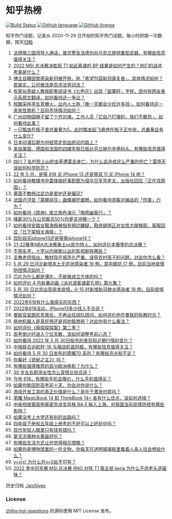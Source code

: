 # 知乎热榜
[![Build Status](https://github.com/ToWeLong/zhihu-hot-questions/workflows/CI/badge.svg)](https://github.com/ToWeLong/zhihu-hot-questions/actions)
[![GitHub language](https://img.shields.io/badge/language-golang-orange.svg)](https://golang.org/)
[![GitHub license](https://img.shields.io/github/license/ToWeLong/zhihu-hot-questions)](https://github.com/ToWeLong/zhihu-hot-questions/blob/main/LICENSE)

知乎热门话题，记录从 2020-11-29 日开始的知乎热门话题。每小时抓取一次数据，按天[归档](./archives)

<!-- BEGIN -->

1. [法德俄三国领导人通话，普京警告法德勿向乌克兰提供重型武器，有哪些信息值得关注？](https://www.zhihu.com/question/535109096)
1. [2022 MSI 总决赛决胜局 T1 如此离谱的 BP 结果是如何产生的？他们的战术考量是什么？](https://www.zhihu.com/question/535137501)
1. [博主自曝因曾感染新冠被开除，称「希望包容新冠康复者」，具体情况如何？若属实，公司做法是否违法劳动法？](https://www.zhihu.com/question/535159042)
1. [有家长质疑人教版配套阅读书《七色花》出现「罂粟籽」字样，但也有网友表示系原文翻译，如何看待这一争议？](https://www.zhihu.com/question/535198094)
1. [核酸采样亭生意爆火，业内人士称「晚一天都会少捡许多钱」，如何看待这一突发性商机？目前市场情况如何？](https://www.zhihu.com/question/535084055)
1. [广州动物园狮子留了个齐刘海，工作人员「它自己打理的，我们不敢剪」，如何看待此事？](https://www.zhihu.com/question/535135851)
1. [一只瓢虫在瓶子里总重量为5，此时瓢虫起飞悬停在瓶子正中央，总重量会有什么变化?](https://www.zhihu.com/question/534760883)
1. [日本动漫后期为何经常走到血统论的路上？](https://www.zhihu.com/question/25908231)
1. [来自美国、德国和法国的四艘军舰已抵达芬兰赫尔辛基码头，有哪些信息值得关注？](https://www.zhihu.com/question/535152418)
1. [四川 7 名村民上山挖虫草遭雷击身亡，为什么会造成这么严重的伤亡？雷雨天该如何科学防范？](https://www.zhihu.com/question/535153570)
1. [22 年 5 月，是等 618 买 iPhone 13 还是等双 11 买 iPhone 14 呢？](https://www.zhihu.com/question/533566560)
1. [如何看待教辅书中雷锋做好事配图为侵华日军背老太，出版社回应「正在找原因」？](https://www.zhihu.com/question/535203094)
1. [黄蓉不教杨过武功是爱护还是偏见?](https://www.zhihu.com/question/534234374)
1. [法国卢浮宫「蒙娜丽莎」画像被扔蛋糕，如何看待游客对展品的「伤害」行为？](https://www.zhihu.com/question/535245577)
1. [如何看待《原神》夜兰角色演示「晦雨幽客行」？](https://www.zhihu.com/question/535228922)
1. [降薪30%与公司裁员50%你更支持哪一个？](https://www.zhihu.com/question/534812183)
1. [如何看待安踏女鞋海报被指有擦边嫌疑，鞋底缝隙正对女性大腿根部，客服回应「已下架相关海报」？](https://www.zhihu.com/question/535128670)
1. [现阶段买iphone13还是等等iphone14？](https://www.zhihu.com/question/533718910)
1. [21-22赛季NBA总决赛勇士vs凯尔特人，如何评价本赛季的总决赛？](https://www.zhihu.com/question/535226470)
1. [不带名字，十字以内就能认出的影视剧有哪些？](https://www.zhihu.com/question/534598604)
1. [支教老师指出，教材存在城市化严重、误导农村孩子的问题，对此你怎么看？](https://www.zhihu.com/question/535200623)
1. [5 月 29 日河北新增本土无症状感染者 19 例，其中廊坊 17 例，目前当地疫情防控情况如何？](https://www.zhihu.com/question/535196996)
1. [芯片为什么都是薄片，不能做成立方体的吗？](https://www.zhihu.com/question/528627857)
1. [如何评价 4 月新番动画《派对浪客诸葛孔明》第九集？](https://www.zhihu.com/question/534818065)
1. [5 月 30 日北京出现突发疫情，0-15 时新增新冠肺炎感染者 18 例，目前疫情情况如何？](https://www.zhihu.com/question/535268656)
1. [2022年618有什么值得买的东西？](https://www.zhihu.com/question/534121660)
1. [2022年618活动，iPhone13多少钱入手合适？](https://www.zhihu.com/question/533141548)
1. [曼联官宣朗尼克离任，不再出任球队顾问，如何评价他在曼联的执教时光？](https://www.zhihu.com/question/535157813)
1. [拖地机器人是真好用还是鸡肋智商税？对此你有什么看法？](https://www.zhihu.com/question/535117989)
1. [如何评价《萌探探探案》第二季？](https://www.zhihu.com/question/534857095)
1. [高考倒计时进入个位天数，该如何调整考前心态？](https://www.zhihu.com/question/534851502)
1. [如何看待 2022 年 5 月 30日股市的表现和近期行情的变化？](https://www.zhihu.com/question/535203577)
1. [中俄联合巡航歼-16 与俄战机首同框，有哪些信息值得关注？](https://www.zhihu.com/question/535115299)
1. [如何看待 5 月 30 日发布的荣耀70 系列？有哪些亮点和不足？](https://www.zhihu.com/question/535228447)
1. [你看好《诡秘之主2》吗？](https://www.zhihu.com/question/528161576)
1. [有哪些值得推荐的高分欧洲电影？为什么？](https://www.zhihu.com/question/534581068)
1. [30 岁左右职场女性怎么穿搭比较合适？](https://www.zhihu.com/question/268445410)
1. [今年 618，有哪些手机会降价，什么手机值得买？](https://www.zhihu.com/question/532534807)
1. [如果你能回到高考前十天，你会对你说什么？](https://www.zhihu.com/question/403775441)
1. [游戏开发工具的真正价值是什么？是在于激发创意吗？](https://www.zhihu.com/question/534519807)
1. [荣耀 MagicBook 14 和 ThinkBook 14+ 各有什么优点，该如何选择？](https://www.zhihu.com/question/533081405)
1. [中疾控披露首例奥密克戎变异株 BA.5 输入上海，对我国当前疫情防控有哪些影响？](https://www.zhihu.com/question/535133660)
1. [如果没考上大学还有别的出路吗？](https://www.zhihu.com/question/535252748)
1. [四年级下册和五年级上册考的不好可以上好初中吗？](https://www.zhihu.com/question/532640430)
1. [现代年轻人眼里只有钱有错吗？](https://www.zhihu.com/question/535237031)
1. [夏天冻哪种水果最好吃？](https://www.zhihu.com/question/532578620)
1. [有哪些生活方式让你觉得相见恨晚？](https://www.zhihu.com/question/436167013)
1. [如果你是博物馆里的一件文物，你每天在透明玻璃柜里看着人来人往会想些什么？](https://www.zhihu.com/question/533064797)
1. [y=x|x| 为什么在x=0处不可导？](https://www.zhihu.com/question/522776124)
1. [2022 季中冠军赛 MSi 总决赛 RNG 对阵 T1 第五把 keria 为什么不选老头选猫咪？](https://www.zhihu.com/question/535168695)

<!-- END -->

历史归档 [./archives](./archives)


### License
[zhihu-hot-questions](https://github.com/towelong/zhihu-hot-questions) 的源码使用 MIT License 发布。
